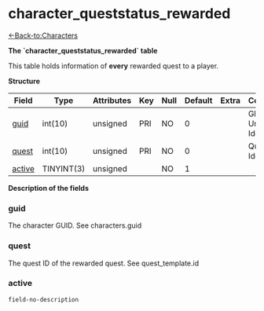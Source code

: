 # character\_queststatus\_rewarded

[<-Back-to:Characters](database-characters.md)

**The \`character\_queststatus\_rewarded\` table**

This table holds information of **every** rewarded quest to a player.

**Structure**

| Field       | Type       | Attributes | Key | Null | Default | Extra | Comment                  |
|-------------|------------|------------|-----|------|---------|-------|--------------------------|
| [guid][1]   | int(10)    | unsigned   | PRI | NO   | 0       |       | Global Unique Identifier |
| [quest][2]  | int(10)    | unsigned   | PRI | NO   | 0       |       | Quest Identifier         |
| [active][3] | TINYINT(3) | unsigned   |     | NO   | 1       |       |                          |

[1]: #guid
[2]: #quest
[3]: #active

**Description of the fields**

### guid

The character GUID. See characters.guid

### quest

The quest ID of the rewarded quest. See quest\_template.id

### active

`field-no-description`
